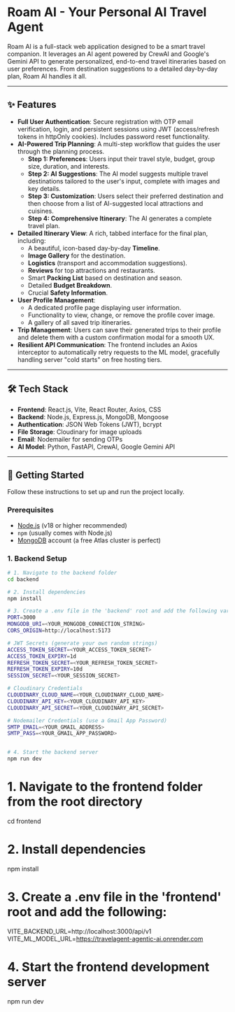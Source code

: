 # Roam AI - Your Personal AI Travel Agent

Roam AI is a full-stack web application designed to be a smart travel companion. It leverages an AI agent powered by CrewAI and Google's Gemini API to generate personalized, end-to-end travel itineraries based on user preferences. From destination suggestions to a detailed day-by-day plan, Roam AI handles it all.

---

## ✨ Features

- **Full User Authentication**: Secure registration with OTP email verification, login, and persistent sessions using JWT (access/refresh tokens in httpOnly cookies). Includes password reset functionality.
- **AI-Powered Trip Planning**: A multi-step workflow that guides the user through the planning process.
  - **Step 1: Preferences**: Users input their travel style, budget, group size, duration, and interests.
  - **Step 2: AI Suggestions**: The AI model suggests multiple travel destinations tailored to the user's input, complete with images and key details.
  - **Step 3: Customization**: Users select their preferred destination and then choose from a list of AI-suggested local attractions and cuisines.
  - **Step 4: Comprehensive Itinerary**: The AI generates a complete travel plan.
- **Detailed Itinerary View**: A rich, tabbed interface for the final plan, including:
  - A beautiful, icon-based day-by-day **Timeline**.
  - **Image Gallery** for the destination.
  - **Logistics** (transport and accommodation suggestions).
  - **Reviews** for top attractions and restaurants.
  - Smart **Packing List** based on destination and season.
  - Detailed **Budget Breakdown**.
  - Crucial **Safety Information**.
- **User Profile Management**:
  - A dedicated profile page displaying user information.
  - Functionality to view, change, or remove the profile cover image.
  - A gallery of all saved trip itineraries.
- **Trip Management**: Users can save their generated trips to their profile and delete them with a custom confirmation modal for a smooth UX.
- **Resilient API Communication**: The frontend includes an Axios interceptor to automatically retry requests to the ML model, gracefully handling server "cold starts" on free hosting tiers.

---

## 🛠️ Tech Stack

- **Frontend**: React.js, Vite, React Router, Axios, CSS
- **Backend**: Node.js, Express.js, MongoDB, Mongoose
- **Authentication**: JSON Web Tokens (JWT), bcrypt
- **File Storage**: Cloudinary for image uploads
- **Email**: Nodemailer for sending OTPs
- **AI Model**: Python, FastAPI, CrewAI, Google Gemini API

---

## 🚀 Getting Started

Follow these instructions to set up and run the project locally.

### Prerequisites

- [Node.js](https://nodejs.org/) (v18 or higher recommended)
- `npm` (usually comes with Node.js)
- [MongoDB](https://www.mongodb.com/try/download/community) account (a free Atlas cluster is perfect)

### 1. Backend Setup

```bash
# 1. Navigate to the backend folder
cd backend

# 2. Install dependencies
npm install

# 3. Create a .env file in the 'backend' root and add the following variables:
PORT=3000
MONGODB_URI=<YOUR_MONGODB_CONNECTION_STRING>
CORS_ORIGIN=http://localhost:5173

# JWT Secrets (generate your own random strings)
ACCESS_TOKEN_SECRET=<YOUR_ACCESS_TOKEN_SECRET>
ACCESS_TOKEN_EXPIRY=1d
REFRESH_TOKEN_SECRET=<YOUR_REFRESH_TOKEN_SECRET>
REFRESH_TOKEN_EXPIRY=10d
SESSION_SECRET=<YOUR_SESSION_SECRET>

# Cloudinary Credentials
CLOUDINARY_CLOUD_NAME=<YOUR_CLOUDINARY_CLOUD_NAME>
CLOUDINARY_API_KEY=<YOUR_CLOUDINARY_API_KEY>
CLOUDINARY_API_SECRET=<YOUR_CLOUDINARY_API_SECRET>

# Nodemailer Credentials (use a Gmail App Password)
SMTP_EMAIL=<YOUR_GMAIL_ADDRESS>
SMTP_PASS=<YOUR_GMAIL_APP_PASSWORD>


# 4. Start the backend server
npm run dev
```



# 1. Navigate to the frontend folder from the root directory
cd frontend

# 2. Install dependencies
npm install

# 3. Create a .env file in the 'frontend' root and add the following:
VITE_BACKEND_URL=http://localhost:3000/api/v1
VITE_ML_MODEL_URL=https://travelagent-agentic-ai.onrender.com

# 4. Start the frontend development server
npm run dev